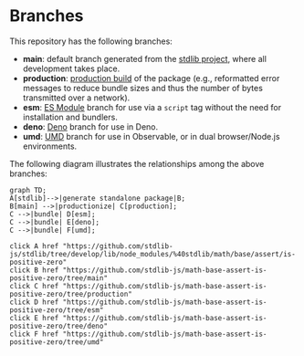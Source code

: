 <!--

@license Apache-2.0

Copyright (c) 2022 The Stdlib Authors.

Licensed under the Apache License, Version 2.0 (the "License");
you may not use this file except in compliance with the License.
You may obtain a copy of the License at

    http://www.apache.org/licenses/LICENSE-2.0

Unless required by applicable law or agreed to in writing, software
distributed under the License is distributed on an "AS IS" BASIS,
WITHOUT WARRANTIES OR CONDITIONS OF ANY KIND, either express or implied.
See the License for the specific language governing permissions and
limitations under the License.

-->

# Branches

This repository has the following branches:

-   **main**: default branch generated from the [stdlib project][stdlib-url], where all development takes place.
-   **production**: [production build][production-url] of the package (e.g., reformatted error messages to reduce bundle sizes and thus the number of bytes transmitted over a network).
-   **esm**: [ES Module][esm-url] branch for use via a `script` tag without the need for installation and bundlers.
-   **deno**: [Deno][deno-url] branch for use in Deno.
-   **umd**: [UMD][umd-url] branch for use in Observable, or in dual browser/Node.js environments.

The following diagram illustrates the relationships among the above branches:

```mermaid
graph TD;
A[stdlib]-->|generate standalone package|B;
B[main] -->|productionize| C[production];
C -->|bundle| D[esm];
C -->|bundle| E[deno];
C -->|bundle| F[umd];

click A href "https://github.com/stdlib-js/stdlib/tree/develop/lib/node_modules/%40stdlib/math/base/assert/is-positive-zero"
click B href "https://github.com/stdlib-js/math-base-assert-is-positive-zero/tree/main"
click C href "https://github.com/stdlib-js/math-base-assert-is-positive-zero/tree/production"
click D href "https://github.com/stdlib-js/math-base-assert-is-positive-zero/tree/esm"
click E href "https://github.com/stdlib-js/math-base-assert-is-positive-zero/tree/deno"
click F href "https://github.com/stdlib-js/math-base-assert-is-positive-zero/tree/umd"
```

[stdlib-url]: https://github.com/stdlib-js/stdlib/tree/develop/lib/node_modules/%40stdlib/math/base/assert/is-positive-zero
[production-url]: https://github.com/stdlib-js/math-base-assert-is-positive-zero/tree/production
[deno-url]: https://github.com/stdlib-js/math-base-assert-is-positive-zero/tree/deno
[umd-url]: https://github.com/stdlib-js/math-base-assert-is-positive-zero/tree/umd
[esm-url]: https://github.com/stdlib-js/math-base-assert-is-positive-zero/tree/esm